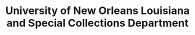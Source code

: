 ---
layout: repo
title: "University of New Orleans Louisiana and Special Collections Department"
id: 25038
permalink: repos/25038/
---
